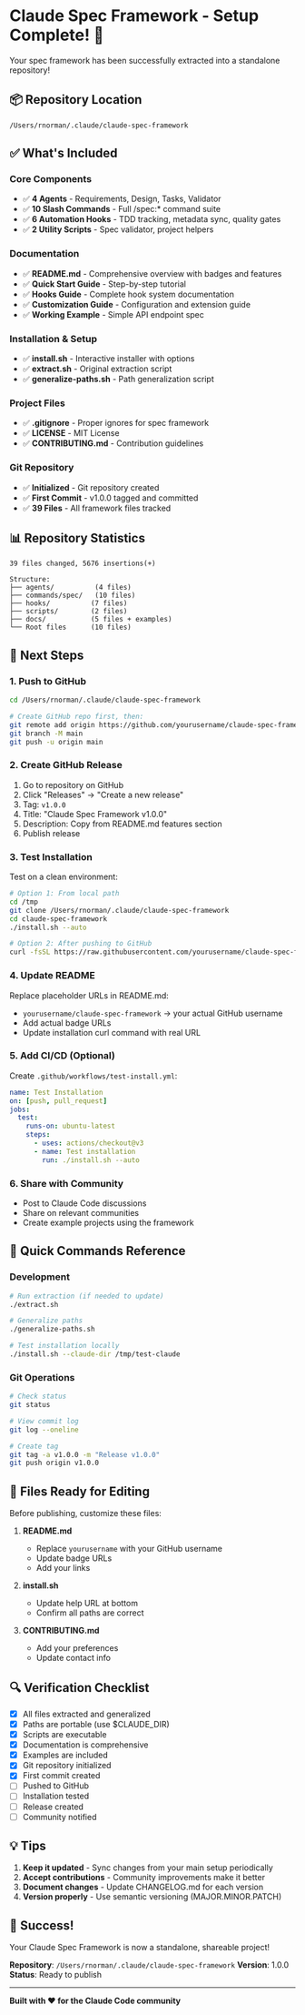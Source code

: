 # Claude Spec Framework - Setup Complete! 🎉

Your spec framework has been successfully extracted into a standalone repository!

## 📦 Repository Location

```
/Users/rnorman/.claude/claude-spec-framework
```

## ✅ What's Included

### Core Components
- ✅ **4 Agents** - Requirements, Design, Tasks, Validator
- ✅ **10 Slash Commands** - Full /spec:* command suite
- ✅ **6 Automation Hooks** - TDD tracking, metadata sync, quality gates
- ✅ **2 Utility Scripts** - Spec validator, project helpers

### Documentation
- ✅ **README.md** - Comprehensive overview with badges and features
- ✅ **Quick Start Guide** - Step-by-step tutorial
- ✅ **Hooks Guide** - Complete hook system documentation
- ✅ **Customization Guide** - Configuration and extension guide
- ✅ **Working Example** - Simple API endpoint spec

### Installation & Setup
- ✅ **install.sh** - Interactive installer with options
- ✅ **extract.sh** - Original extraction script
- ✅ **generalize-paths.sh** - Path generalization script

### Project Files
- ✅ **.gitignore** - Proper ignores for spec framework
- ✅ **LICENSE** - MIT License
- ✅ **CONTRIBUTING.md** - Contribution guidelines

### Git Repository
- ✅ **Initialized** - Git repository created
- ✅ **First Commit** - v1.0.0 tagged and committed
- ✅ **39 Files** - All framework files tracked

## 📊 Repository Statistics

```
39 files changed, 5676 insertions(+)

Structure:
├── agents/          (4 files)
├── commands/spec/   (10 files)
├── hooks/          (7 files)
├── scripts/        (2 files)
├── docs/           (5 files + examples)
└── Root files      (10 files)
```

## 🚀 Next Steps

### 1. Push to GitHub

```bash
cd /Users/rnorman/.claude/claude-spec-framework

# Create GitHub repo first, then:
git remote add origin https://github.com/yourusername/claude-spec-framework.git
git branch -M main
git push -u origin main
```

### 2. Create GitHub Release

1. Go to repository on GitHub
2. Click "Releases" → "Create a new release"
3. Tag: `v1.0.0`
4. Title: "Claude Spec Framework v1.0.0"
5. Description: Copy from README.md features section
6. Publish release

### 3. Test Installation

Test on a clean environment:

```bash
# Option 1: From local path
cd /tmp
git clone /Users/rnorman/.claude/claude-spec-framework
cd claude-spec-framework
./install.sh --auto

# Option 2: After pushing to GitHub
curl -fsSL https://raw.githubusercontent.com/yourusername/claude-spec-framework/main/install.sh | bash
```

### 4. Update README

Replace placeholder URLs in README.md:
- `yourusername/claude-spec-framework` → your actual GitHub username
- Add actual badge URLs
- Update installation curl command with real URL

### 5. Add CI/CD (Optional)

Create `.github/workflows/test-install.yml`:
```yaml
name: Test Installation
on: [push, pull_request]
jobs:
  test:
    runs-on: ubuntu-latest
    steps:
      - uses: actions/checkout@v3
      - name: Test installation
        run: ./install.sh --auto
```

### 6. Share with Community

- Post to Claude Code discussions
- Share on relevant communities
- Create example projects using the framework

## 🎯 Quick Commands Reference

### Development
```bash
# Run extraction (if needed to update)
./extract.sh

# Generalize paths
./generalize-paths.sh

# Test installation locally
./install.sh --claude-dir /tmp/test-claude
```

### Git Operations
```bash
# Check status
git status

# View commit log
git log --oneline

# Create tag
git tag -a v1.0.0 -m "Release v1.0.0"
git push origin v1.0.0
```

## 📝 Files Ready for Editing

Before publishing, customize these files:

1. **README.md**
   - Replace `yourusername` with your GitHub username
   - Update badge URLs
   - Add your links

2. **install.sh**
   - Update help URL at bottom
   - Confirm all paths are correct

3. **CONTRIBUTING.md**
   - Add your preferences
   - Update contact info

## 🔍 Verification Checklist

- [x] All files extracted and generalized
- [x] Paths are portable (use $CLAUDE_DIR)
- [x] Scripts are executable
- [x] Documentation is comprehensive
- [x] Examples are included
- [x] Git repository initialized
- [x] First commit created
- [ ] Pushed to GitHub
- [ ] Installation tested
- [ ] Release created
- [ ] Community notified

## 💡 Tips

1. **Keep it updated** - Sync changes from your main setup periodically
2. **Accept contributions** - Community improvements make it better
3. **Document changes** - Update CHANGELOG.md for each version
4. **Version properly** - Use semantic versioning (MAJOR.MINOR.PATCH)

## 🎉 Success!

Your Claude Spec Framework is now a standalone, shareable project!

**Repository**: `/Users/rnorman/.claude/claude-spec-framework`
**Version**: 1.0.0
**Status**: Ready to publish

---

**Built with ❤️ for the Claude Code community**
